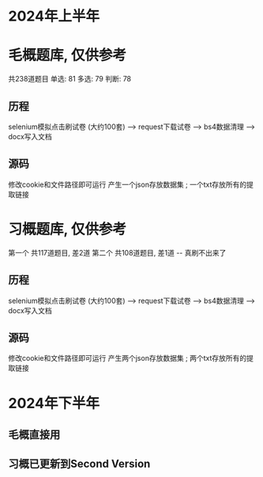 # 2024年上半年
# 毛概题库, 仅供参考
共238道题目
单选: 81
多选: 79
判断: 78
## 历程
selenium模拟点击刷试卷 (大约100套) --> request下载试卷 --> bs4数据清理 --> docx写入文档
## 源码
修改cookie和文件路径即可运行
产生一个json存放数据集 ; 一个txt存放所有的提取链接

# 习概题库, 仅供参考
第一个 共117道题目, 差2道
第二个 共108道题目, 差1道
 -- 真刷不出来了

## 历程
selenium模拟点击刷试卷 (大约100套) --> request下载试卷 --> bs4数据清理 --> docx写入文档
## 源码
修改cookie和文件路径即可运行
产生两个json存放数据集 ; 两个txt存放所有的提取链接

# 2024年下半年
## 毛概直接用
## 习概已更新到Second Version
